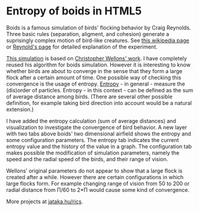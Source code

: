 Entropy of boids in HTML5
===========================

Boids is
a famous simulation of birds' flocking behavior by Craig Reynolds. Three basic rules
(separation, aligment, and cohesion) generate a suprisingly complex
motion of bird-like creatures.
See [this wikipedia page](https://en.wikipedia.org/wiki/Boids) or
[Reynold's page](http://www.red3d.com/cwr/boids/) for detailed
explanation of the experiment.

[This simulation](http://jataka.hu/rics/boids) is based on <a href="https://github.com/skeeto/boids-js">Christopher Wellons' work</a>.
I have completely reused his algorithm for boids simulation.
However it is interesting to know whether birds are about to converge
in the sense that they form a large flock after a certain amount of time.
One possible way of checking this convergence is the usage of entropy.
[Entropy](https://en.wikipedia.org/wiki/Entropy_%28order_and_disorder%29) \- in general \- measure the (dis)order of particles.
Entropy \- in this context \- can be defined as the sum of average distance among birds.
(There are several other possible definition, for example taking bird
direction into account would be a natural extension.)

I have added the entropy calculation (sum of average distances)
and visualization to investigate the convergence
of bird behavior.
A new layer with two tabs above boids' two dimensional airfield shows
the entropy and some configuration parameters.
The entropy tab indicates the current entropy value and the history of
the value in a graph.
The configuration tab makes possible the modification of simulation parameters,
namely the speed and the radial speed of the birds, and their range of vision.

Wellons' original parameters do not appear to show that a large flock is
created after a while.
However there are certain configurations in which large flocks form. For example
changing range of vision from 50 to 200 or
radial distance from &Pi;/60 to 2*&Pi; would cause some kind of convergence.

More projects at [jataka.hu/rics](http://jataka.hu/rics).
